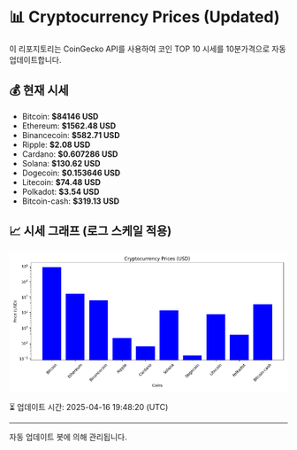 
# 📊 Cryptocurrency Prices (Updated)

이 리포지토리는 CoinGecko API를 사용하여 코인 TOP 10 시세를 10분가격으로 자동 업데이트합니다.

## 💰 현재 시세
- Bitcoin: **$84146 USD**
- Ethereum: **$1562.48 USD**
- Binancecoin: **$582.71 USD**
- Ripple: **$2.08 USD**
- Cardano: **$0.607286 USD**
- Solana: **$130.62 USD**
- Dogecoin: **$0.153646 USD**
- Litecoin: **$74.48 USD**
- Polkadot: **$3.54 USD**
- Bitcoin-cash: **$319.13 USD**

## 📈 시세 그래프 (로그 스케일 적용)
![Crypto Prices](crypto_prices.png)

⏳ 업데이트 시간: 2025-04-16 19:48:20 (UTC)

---
자동 업데이트 봇에 의해 관리됩니다.
